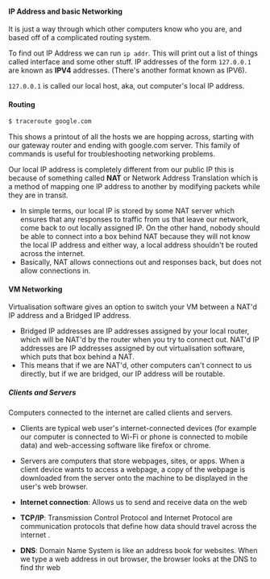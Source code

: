 #### IP Address and basic Networking
It is just a way through which other computers know who you are, and based off of a complicated routing system. 

To find out IP Address we can run `ip addr`. This will print out a list of things called interface and some other stuff. IP addresses of the form `127.0.0.1` are known as **IPV4** addresses. (There's another format known as IPV6).

`127.0.0.1` is called our local host, aka, out computer's local IP address.

#### Routing
```bash
$ traceroute google.com
```

This shows a printout of all the hosts we are hopping across, starting with our gateway router and ending with google.com server. This family of commands is useful for troubleshooting networking problems.

Our local IP address is completely different from our public IP this is because of something called **NAT** or Network Address Translation which is a method of mapping one IP address to another by modifying packets while they are in transit.
- In simple terms, our local IP is stored by some NAT server which ensures that any responses to traffic from us that leave our network, come back to out locally assigned IP. On the other hand, nobody should be able to connect into a box behind NAT because they will not know the local IP address and either way, a local address shouldn't be routed across the internet.
- Basically, NAT allows connections out and responses back, but does not allow connections in.

#### VM Networking
Virtualisation software gives an option to switch your VM between a NAT'd IP address and a Bridged IP address.

- Bridged IP addresses are IP addresses assigned by your local router, which will be NAT'd by the router when you try to connect out. NAT'd IP addresses are IP addresses assigned by out virtualisation software, which puts that box behind a NAT.
- This means that if we are NAT'd, other computers can't connect to us directly, but if we are bridged, our IP address will be routable.



##### Clients and Servers
Computers connected to the internet are called clients and servers.
- Clients are typical web user's internet-connected devices (for example our computer is connected to Wi-Fi or phone is connected to mobile data) and web-accessing software like firefox or chrome.
- Servers are computers that store webpages, sites, or apps. When a client device wants to access a webpage, a copy of the webpage is downloaded from the server onto the machine to be displayed in the user's web browser.

- **Internet connection**: Allows us to send and receive data on the web
- **TCP/IP**: Transmission Control Protocol and Internet Protocol are communication protocols that define how data should travel across the internet .
- **DNS**: Domain Name System is like an address book for websites. When we type a web address in out browser, the browser looks at the DNS to find thr web